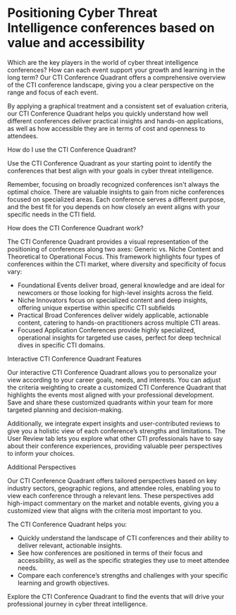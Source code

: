 # Positioning Cyber Threat Intelligence conferences based on value and accessibility

Which are the key players in the world of cyber threat intelligence conferences? How can each event support your growth and learning in the long term? Our CTI Conference Quadrant offers a comprehensive overview of the CTI conference landscape, giving you a clear perspective on the range and focus of each event.

By applying a graphical treatment and a consistent set of evaluation criteria, our CTI Conference Quadrant helps you quickly understand how well different conferences deliver practical insights and hands-on applications, as well as how accessible they are in terms of cost and openness to attendees.

How do I use the CTI Conference Quadrant?

Use the CTI Conference Quadrant as your starting point to identify the conferences that best align with your goals in cyber threat intelligence.

Remember, focusing on broadly recognized conferences isn't always the optimal choice. There are valuable insights to gain from niche conferences focused on specialized areas. Each conference serves a different purpose, and the best fit for you depends on how closely an event aligns with your specific needs in the CTI field.

How does the CTI Conference Quadrant work?

The CTI Conference Quadrant provides a visual representation of the positioning of conferences along two axes: Generic vs. Niche Content and Theoretical to Operational Focus. This framework highlights four types of conferences within the CTI market, where diversity and specificity of focus vary:

* Foundational Events deliver broad, general knowledge and are ideal for newcomers or those looking for high-level insights across the field.
* Niche Innovators focus on specialized content and deep insights, offering unique expertise within specific CTI subfields
* Practical Broad Conferences deliver widely applicable, actionable content, catering to hands-on practitioners across multiple CTI areas.
* Focused Application Conferences provide highly specialized, operational insights for targeted use cases, perfect for deep technical dives in specific CTI domains.

Interactive CTI Conference Quadrant Features

Our interactive CTI Conference Quadrant allows you to personalize your view according to your career goals, needs, and interests. You can adjust the criteria weighting to create a customized CTI Conference Quadrant that highlights the events most aligned with your professional development. Save and share these customized quadrants within your team for more targeted planning and decision-making.

Additionally, we integrate expert insights and user-contributed reviews to give you a holistic view of each conference’s strengths and limitations. The User Review tab lets you explore what other CTI professionals have to say about their conference experiences, providing valuable peer perspectives to inform your choices.

Additional Perspectives

Our CTI Conference Quadrant offers tailored perspectives based on key industry sectors, geographic regions, and attendee roles, enabling you to view each conference through a relevant lens. These perspectives add high-impact commentary on the market and notable events, giving you a customized view that aligns with the criteria most important to you.

The CTI Conference Quadrant helps you:

* Quickly understand the landscape of CTI conferences and their ability to deliver relevant, actionable insights.
* See how conferences are positioned in terms of their focus and accessibility, as well as the specific strategies they use to meet attendee needs.
* Compare each conference’s strengths and challenges with your specific learning and growth objectives.

Explore the CTI Conference Quadrant to find the events that will drive your professional journey in cyber threat intelligence.
